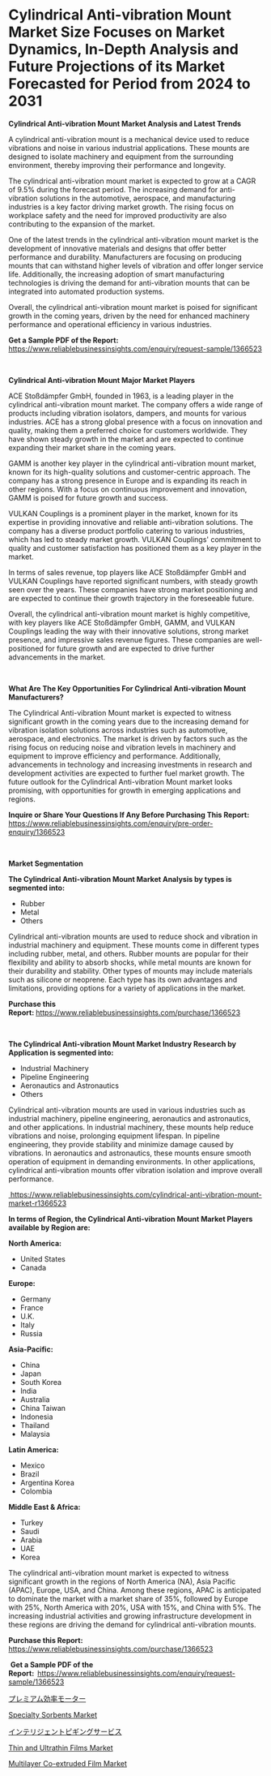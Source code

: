 <p><h1>Cylindrical Anti-vibration Mount Market Size Focuses on Market Dynamics, In-Depth Analysis and Future Projections of its Market Forecasted for Period from 2024 to 2031</h1></p><p><strong>Cylindrical Anti-vibration Mount Market Analysis and Latest Trends</strong></p>
<p><p>A cylindrical anti-vibration mount is a mechanical device used to reduce vibrations and noise in various industrial applications. These mounts are designed to isolate machinery and equipment from the surrounding environment, thereby improving their performance and longevity.</p><p>The cylindrical anti-vibration mount market is expected to grow at a CAGR of 9.5% during the forecast period. The increasing demand for anti-vibration solutions in the automotive, aerospace, and manufacturing industries is a key factor driving market growth. The rising focus on workplace safety and the need for improved productivity are also contributing to the expansion of the market.</p><p>One of the latest trends in the cylindrical anti-vibration mount market is the development of innovative materials and designs that offer better performance and durability. Manufacturers are focusing on producing mounts that can withstand higher levels of vibration and offer longer service life. Additionally, the increasing adoption of smart manufacturing technologies is driving the demand for anti-vibration mounts that can be integrated into automated production systems.</p><p>Overall, the cylindrical anti-vibration mount market is poised for significant growth in the coming years, driven by the need for enhanced machinery performance and operational efficiency in various industries.</p></p>
<p><strong>Get a Sample PDF of the Report:&nbsp;</strong> <a href="https://www.reliablebusinessinsights.com/enquiry/request-sample/1366523">https://www.reliablebusinessinsights.com/enquiry/request-sample/1366523</a></p>
<p>&nbsp;</p>
<p><strong>Cylindrical Anti-vibration Mount Major Market Players</strong></p>
<p><p>ACE Stoßdämpfer GmbH, founded in 1963, is a leading player in the cylindrical anti-vibration mount market. The company offers a wide range of products including vibration isolators, dampers, and mounts for various industries. ACE has a strong global presence with a focus on innovation and quality, making them a preferred choice for customers worldwide. They have shown steady growth in the market and are expected to continue expanding their market share in the coming years.</p><p>GAMM is another key player in the cylindrical anti-vibration mount market, known for its high-quality solutions and customer-centric approach. The company has a strong presence in Europe and is expanding its reach in other regions. With a focus on continuous improvement and innovation, GAMM is poised for future growth and success.</p><p>VULKAN Couplings is a prominent player in the market, known for its expertise in providing innovative and reliable anti-vibration solutions. The company has a diverse product portfolio catering to various industries, which has led to steady market growth. VULKAN Couplings' commitment to quality and customer satisfaction has positioned them as a key player in the market.</p><p>In terms of sales revenue, top players like ACE Stoßdämpfer GmbH and VULKAN Couplings have reported significant numbers, with steady growth seen over the years. These companies have strong market positioning and are expected to continue their growth trajectory in the foreseeable future.</p><p>Overall, the cylindrical anti-vibration mount market is highly competitive, with key players like ACE Stoßdämpfer GmbH, GAMM, and VULKAN Couplings leading the way with their innovative solutions, strong market presence, and impressive sales revenue figures. These companies are well-positioned for future growth and are expected to drive further advancements in the market.</p></p>
<p>&nbsp;</p>
<p><strong>What Are The Key Opportunities For Cylindrical Anti-vibration Mount Manufacturers?</strong></p>
<p><p>The Cylindrical Anti-vibration Mount market is expected to witness significant growth in the coming years due to the increasing demand for vibration isolation solutions across industries such as automotive, aerospace, and electronics. The market is driven by factors such as the rising focus on reducing noise and vibration levels in machinery and equipment to improve efficiency and performance. Additionally, advancements in technology and increasing investments in research and development activities are expected to further fuel market growth. The future outlook for the Cylindrical Anti-vibration Mount market looks promising, with opportunities for growth in emerging applications and regions.</p></p>
<p><strong>Inquire or Share Your Questions If Any Before Purchasing This Report:</strong> <a href="https://www.reliablebusinessinsights.com/enquiry/pre-order-enquiry/1366523">https://www.reliablebusinessinsights.com/enquiry/pre-order-enquiry/1366523</a></p>
<p>&nbsp;</p>
<p><strong>Market Segmentation</strong></p>
<p><strong>The Cylindrical Anti-vibration Mount Market Analysis by types is segmented into:</strong></p>
<p><ul><li>Rubber</li><li>Metal</li><li>Others</li></ul></p>
<p><p>Cylindrical anti-vibration mounts are used to reduce shock and vibration in industrial machinery and equipment. These mounts come in different types including rubber, metal, and others. Rubber mounts are popular for their flexibility and ability to absorb shocks, while metal mounts are known for their durability and stability. Other types of mounts may include materials such as silicone or neoprene. Each type has its own advantages and limitations, providing options for a variety of applications in the market.</p></p>
<p><strong>Purchase this Report:&nbsp;</strong><a href="https://www.reliablebusinessinsights.com/purchase/1366523">https://www.reliablebusinessinsights.com/purchase/1366523</a></p>
<p>&nbsp;</p>
<p><strong>The Cylindrical Anti-vibration Mount Market Industry Research by Application is segmented into:</strong></p>
<p><ul><li>Industrial Machinery</li><li>Pipeline Engineering</li><li>Aeronautics and Astronautics</li><li>Others</li></ul></p>
<p><p>Cylindrical anti-vibration mounts are used in various industries such as industrial machinery, pipeline engineering, aeronautics and astronautics, and other applications. In industrial machinery, these mounts help reduce vibrations and noise, prolonging equipment lifespan. In pipeline engineering, they provide stability and minimize damage caused by vibrations. In aeronautics and astronautics, these mounts ensure smooth operation of equipment in demanding environments. In other applications, cylindrical anti-vibration mounts offer vibration isolation and improve overall performance.</p></p>
<p><a href="https://www.reliablebusinessinsights.com/cylindrical-anti-vibration-mount-market-r1366523">&nbsp;https://www.reliablebusinessinsights.com/cylindrical-anti-vibration-mount-market-r1366523</a></p>
<p><strong>In terms of Region, the Cylindrical Anti-vibration Mount Market Players available by Region are:</strong></p>
<p>
    <p> <strong> North America: </strong>
        <ul>
            <li>United States</li>
            <li>Canada</li>
        </ul>
        </p> 
    <p> <strong> Europe: </strong>
        <ul>
            <li>Germany</li>
            <li>France</li>
            <li>U.K.</li>
            <li>Italy</li>
            <li>Russia</li>
        </ul>
        </p> 
    <p> <strong> Asia-Pacific: </strong>
        <ul>
            <li>China</li>
            <li>Japan</li>
            <li>South Korea</li>
            <li>India</li>
            <li>Australia</li>
            <li>China Taiwan</li>
            <li>Indonesia</li>
            <li>Thailand</li>
            <li>Malaysia</li>
        </ul>
        </p> 
    <p> <strong> Latin America: </strong>
        <ul>
            <li>Mexico</li>
            <li>Brazil</li>
            <li>Argentina Korea</li>
            <li>Colombia</li>
        </ul>
        </p> 
    <p> <strong> Middle East & Africa: </strong>
        <ul>
            <li>Turkey</li>
            <li>Saudi</li>
            <li>Arabia</li>
            <li>UAE</li>
            <li>Korea</li>
        </ul>
    </p>
    </p>
<p><p>The cylindrical anti-vibration mount market is expected to witness significant growth in the regions of North America (NA), Asia Pacific (APAC), Europe, USA, and China. Among these regions, APAC is anticipated to dominate the market with a market share of 35%, followed by Europe with 25%, North America with 20%, USA with 15%, and China with 5%. The increasing industrial activities and growing infrastructure development in these regions are driving the demand for cylindrical anti-vibration mounts.</p></p>
<p><strong>Purchase this Report: </strong><a href="https://www.reliablebusinessinsights.com/purchase/1366523">https://www.reliablebusinessinsights.com/purchase/1366523</a></p>
<p>&nbsp;<strong>Get a Sample PDF of the Report:&nbsp;&nbsp;</strong><a href="https://www.reliablebusinessinsights.com/enquiry/request-sample/1366523">https://www.reliablebusinessinsights.com/enquiry/request-sample/1366523</a></p>
<p><strong></strong></p>
<p><p><a href="https://medium.com/@chupp859671973/%E3%83%97%E3%83%AC%E3%83%9F%E3%82%A2%E3%83%A0%E5%8A%B9%E7%8E%87%E3%83%A2%E3%83%BC%E3%82%BF%E3%83%BC%E5%B8%82%E5%A0%B4%E3%81%AE%E5%88%86%E6%9E%90-%E4%B8%96%E7%95%8C%E7%94%A3%E6%A5%AD%E3%81%AE%E5%B1%95%E6%9C%9B%E3%81%A8%E4%BA%88%E6%B8%AC-2024%E5%B9%B4%E3%81%8B%E3%82%892031%E5%B9%B4-7cd69bda992b">プレミアム効率モーター</a></p><p><a href="https://github.com/PeterParrish5/Market-Research-Report-List-5/blob/main/specialty-sorbents-market.md">Specialty Sorbents Market</a></p><p><a href="https://medium.com/@ofpaqrof92/%E3%82%A4%E3%83%B3%E3%83%86%E3%83%AA%E3%82%B8%E3%82%A7%E3%83%B3%E3%83%88%E3%83%94%E3%82%AE%E3%83%B3%E3%82%B0%E3%82%B5%E3%83%BC%E3%83%93%E3%82%B9%E5%B8%82%E5%A0%B4%E3%82%92%E5%88%86%E6%9E%90-%E3%82%B0%E3%83%AD%E3%83%BC%E3%83%90%E3%83%AB%E7%94%A3%E6%A5%AD%E3%81%AE%E5%B1%95%E6%9C%9B%E3%81%A8%E4%BA%88%E6%B8%AC-2024%E5%B9%B4%E3%81%8B%E3%82%892031%E5%B9%B4-162e3b79f341">インテリジェントピギングサービス</a></p><p><a href="https://github.com/jhcraigie/Market-Research-Report-List-4/blob/main/thin-and-ultrathin-films-market.md">Thin and Ultrathin Films Market</a></p><p><a href="https://www.linkedin.com/pulse/global-multilayer-co-extruded-film-market-projected-grow-cagr-tt77f">Multilayer Co-extruded Film Market</a></p></p>